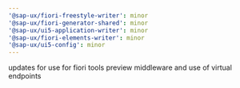 ```yaml
---
'@sap-ux/fiori-freestyle-writer': minor
'@sap-ux/fiori-generator-shared': minor
'@sap-ux/ui5-application-writer': minor
'@sap-ux/fiori-elements-writer': minor
'@sap-ux/ui5-config': minor
---
```


updates for use for fiori tools preview middleware and use of virtual endpoints
